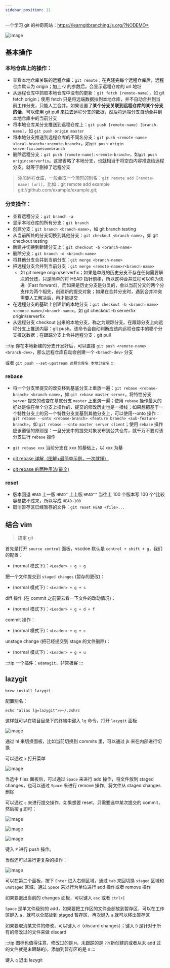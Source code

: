 ```yaml
---
sidebar_position: 11
---
```


一个学习 git 的神奇网站：https://learngitbranching.js.org/?NODEMO=

![image](https://tvax3.sinaimg.cn/large/008cOUgNgy1h3u6xvtx2lj317m0co49e.jpg)

## 基本操作

### 本地仓库上的操作：

- 查看本地仓库关联的远程仓库：`git remote`；在克隆完每个远程仓库后，远程仓库默认为 origin；加上-v 的参数后，会显示远程仓库的 url 地址
- 从远程仓库中抓取本地仓库中没有的更新：`git fetch [remote-name]`，如 git fetch origin；使用 fetch 只是将远端数据拉到本地仓库，并不自动合并到当前工作分支，只能人工合并。如果设置了**某个分支关联到远程仓库的某个分支的话**，可以使用 git pull 来拉去远程分支的数据，然后将远端分支自动合并到本地仓库中的当前分支
- 将本地仓库某分支推送到远程仓库上：`git push [remote-name] [branch-name]`，如 `git push origin master`
- 将本地分支推送到远程仓库的不同名分支：`git push <remote-name> <local-branch>:<remote-branch>`，如`git push origin serverfix:awesomebranch`
- 删除远程分支：`git push [romote-name]:<remote-branch>`，如`git push origin:serverfix`。这里省略了本地分支，也就相当于将空白内容推送给远程分支，就等于删掉了远程分支

> 添加远程仓库，一般会取一个简短的别名：`git remote add [remote-name] [url]`，比如：git remote add example git://github.com/example/example.git;

### 分支操作：

- 查看远程分支：`git branch -a`
- 显示本地仓库的所有分支：`git branch`
- 创建分支：`git branch <branch-name>`，如 git branch testing
- 从当前所处的分支切换到其他分支：`git checkout <branch-name>`，如 git checkout testing
- 新建并切换到新建分支上：`git checkout -b <branch-name>`
- 删除分支：`git branch -d <branch-name>`
- 将其他分支合并到当前分支：`git merge <branch-name>`
- 把远程分支合并到当前分支：`git merge <remote-name>/<branch-name>`
  - 如 git merge origin/serverfix；如果是单线的历史分支不存在任何需要解决的分歧，只是简单的将 HEAD 指针前移，所以这种合并过程可以称为快进（Fast forward），而如果是历史分支是分叉的，会以当前分叉的两个分支作为两个祖先，创建新的提交对象；如果在合并分支时，遇到合并冲突需要人工解决后，再才能提交
- 在远程分支的基础上创建新的本地分支：`git checkout -b <branch-name> <remote-name>/<branch-name>`，如 git checkout -b serverfix origin/serverfix
- 从远程分支 checkout 出来的本地分支，称之为跟踪分支。在跟踪分支上向远程分支上推送内容：git push。该命令会自动判断应该向远程仓库中的哪个分支推送数据；在跟踪分支上合并远程分支：git pull

:::tip
你在本地新建的分支开发好后，可以直接 `git push <remote-name> <branch-dev>`，那么远程仓库自动会创建一个 `<branch-dev>` 分支

或者 `git push --set-upstream 远程仓库名 本地分支名`
:::

### rebase

- 将一个分支里提交的改变移到基底分支上重放一遍：`git rebase <rebase-branch> <branch-name>`，如 `git rebase master server`，将特性分支 `server` 提交的改变在基底分支 `master` 上重演一遍；使用 `rebase` 操作最大的好处是像在单个分支上操作的，提交的修改历史也是一根线；如果想把基于一个特性分支上的另一个特性分支变基到其他分支上，可以使用--onto 操作：`git rebase --onto <rebase-branch> <feature branch> <sub-feature-branch>`，如 `git rebase --onto master server client`；使用 `rebase` 操作应该遵循的原则是：一旦分支中的提交对象发布到公共仓库，就千万不要对该分支进行 `rebase` 操作
- `git rebase xxx` 当前分支在 xxx 的基础上，以 xxx 为基

- [git rebase 详解（图解+最简单示例，一次就懂）](https://blog.csdn.net/weixin_42310154/article/details/119004977)
- [git rebase 的两种用法(最全)](https://blog.csdn.net/small_white_123/article/details/121563248)

### reset

- 版本回退 `HEAD` 上一版 `HEAD^` 上上版 `HEAD^^` 当往上 100 个版本写 100 个^比较容易数不过来，所以写成 `HEAD~100`
- 取消暂存区已经暂存的文件：`git reset HEAD <file>...`

## 结合 vim

> 搞定 git

首先是打开 `source control` 面板，vscdoe 默认是 `control + shift + g`，我们的配置：

- (normal 模式下)：`<Leader> + g + g`

把一个文件提交到 `staged changes` (暂存的更改)：

- (normal 模式下)：`<Leader> + g + s`

diff 操作 (在 commit 之前要去看一下文件的改动情况)：

- (normal 模式下)：`<Leader> + g + d + f`

commit 操作：

- (normal 模式下)：`<Leader> + g + c`

unstage change (把已经提交到 stage 的文件删除)：

- (normal 模式下)：`<Leader> + g + u`

:::tip
一个插件：`edamagit`，非常极客
:::

## lazygit

```shell
brew install lazygit
```

配置别名：

```shell
echo "alias lg=lazygit">>~/.zshrc
```

这样就可以在项目目录下的终端中键入 `lg` 命令，打开 `lazygit` 面板

![image](https://tva4.sinaimg.cn/large/008cOUgNgy1h3v08vag8jj324k1cmhdt.jpg)

通过 hl 来切换面板，比如当前切换到 commits 里，可以通过 jk 来在内部进行切换

可以通过 `x` 打开菜单

![image](https://tva2.sinaimg.cn/large/008cOUgNgy1h3v0i9iiqsj317y10wngr.jpg)

当选中 files 面板后，可以通过 `Space` 来进行 add 操作，将文件放到 staged changes，也可以通过 `Space` 来进行 remove 操作，将文件从 staged changes 删除

可以通过 `c` 来进行提交操作，如果想要 reset，只需要选中某次提交的 commit，然后按 `g` 即可：

![image](https://tvax3.sinaimg.cn/large/008cOUgNgy1h3v12aidbaj318m06ogql.jpg)

![image](https://tva3.sinaimg.cn/large/008cOUgNgy1h3v12nha5jj30zc0h4dpq.jpg)

![image](https://tvax2.sinaimg.cn/large/008cOUgNgy1h3v25ae7ctj30qw172k7j.jpg)

键入 `P` 进行 push 操作。

当然还可以进行更复杂的操作：

![image](https://tvax2.sinaimg.cn/large/008cOUgNgy1h3v2ejufobj323u1akhdt.jpg)

可以在第二个面板，按下 `Enter` 进入右侧区域，通过 `tab` 来回切换 `staged` 区域和 `unstaged` 区域，通过 `Space` 来以行为单位进行 add 操作或者 remove 操作

如果要退出当前的 changes 面板，可以键入 `esc` 或者 `ctrl+[`

`Space` 是单文件级别的 add，如果要把工作区的文件全部放到暂存区，可以在工作区键入 `a`，就可以全部放到 staged 暂存区，再次键入 `a` 就可以移出暂存区

如果要取消某文件的修改，可以键入 `d`（discard changes）；键入 `D` 是针对于所有的修改过的文件来做 discard

:::tip
图标也值得注意，修改过的是 `M`，未跟踪的是 `??`(新创建的或者从未 add 过的文件就是未跟踪的)，添加到暂存区的是 `A`
:::

键入 `q` 退出 lazygit

